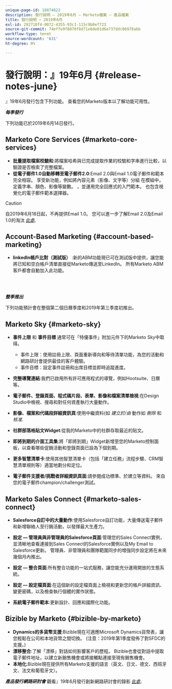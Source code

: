 ```yaml
---
unique-page-id: 18874822
description: 發行說明 — 2019年6月 — Marketo檔案 — 產品檔案
title: 發行說明 — 2019年6月
exl-id: 292710f4-0072-4355-93c1-115c9b0ef723
source-git-commit: 74effe9f8078f8d71e6de01d6e737ddc86978abb
workflow-type: tm+mt
source-wordcount: '631'
ht-degree: 0%

---
```


# 發行說明：』19年6月 {#release-notes-june}

』19年6月發行包含下列功能。 查看您的Marketo版本以了解功能可用性。

**_每季發行_**

下列功能已於2019年6月14日發行。

## Marketo Core Services {#marketo-core-services}

* **批量提取檔案校驗和**:將檔案哈希與已完成提取作業的校驗和字串進行比較，以驗證是否檢索了完整檔案。
* **從電子郵件1.0自動移轉至電子郵件2.0**:Email 2.0與Email 1.0電子郵件和範本完全相容。 享受新功能，例如將內容元素（影像、文字等）分組 在模組中，定義字串、顏色、影像等變數。 ，並運用完全回應式的入門範本。 也包含視覺化的電子郵件範本選擇器。

>[!CAUTION]
>
>自2019年6月18日起，不再提供Email 1.0。 您可以進一步了解Email 2.0及Email 1.0的淘汰 [此處](https://nation.marketo.com/docs/DOC-7038).

## Account-Based Marketing {#account-based-marketing}

* **linkedIn帳戶比對（測試版）** :新的ABM功能現已可在測試版中提供，讓您能將已知和空白帳戶清單直接從Marketo傳送至LinkedIn。 所有Marketo ABM客戶都會自動加入此功能。

<br> 

**_整季推出_**

下列功能預計會在整個第二個日曆季度和2019年第三季度初推出。

## Marketo Sky {#marketo-sky}

* **事件上限** 和 **事件目標** 通常可在「特優事件」附加元件下的Marketo Sky中取得。

   * 事件上限：使用註冊上限、頁面重新導向和等待清單功能，為您的活動和網路研討會提供最佳的客戶體驗。
   * 事件目標：設定事件註冊和出席目標並即時追蹤進度。

* **完整導覽連結**:我們已啟用所有許可應用程式的導覽，例如Hootsuite、日曆等。
* **電子郵件、登錄頁面、程式碼片段、表單、影像和檔案清單檢視**:在Design Studio中檢視、搜尋和對任何資產執行大量動作。
* **影像、檔案和代碼段詳細資訊頁**:使用中繼資料(如 _建立於/由_ 動作如 _刪除_ 和 _核准_.
* **社群部落格貼文Widget**:從我的Marketo中的社群存取最近的貼文。
* **即將到期的介面工具集**:將「即將到期」Widget新增至您的Marketo控制面板，以查看哪些促銷活動和登錄頁面已設為下個到期。
* **更多智慧清單卡**:使用其他智慧清單卡（包括「建立任務」流程步驟、CRM智慧清單規則等）適當地劃分和定位。
* **電子郵件支援者/挑戰者詳細資訊頁面**:請參閱成功標準、於建立等資料。 來自您的電子郵件champion/challenger測試。

## Marketo Sales Connect {#marketo-sales-connect}

* **Salesforce自訂中的大量動作**:使用Salesforce自訂功能，大量傳送電子郵件和新增聯絡人至行銷活動，以發揮最大生產力。
* **設定 — 管理員與非管理員的Salesforce頁面**:管理您的Sales Connect實例，並清晰地查看連接到Sales Connect的Salesforce實例以及My Email to Salesforce更新。 管理員、非管理員和團隊範圍同步的增強同步設定將在未來幾個月內推出。
* **設定 — 整合頁面**:所有整合功能的一站式服務，讓您能充分運用開放的生態系統。
* **設定 — 設定檔頁面**:在這個新的設定檔頁面上檢視和更新您的帳戶詳細資訊、變更密碼，以及檢查執行個體的實作狀態。

* **系統電子郵件範本**:更新設計、回應和國際化功能。

## Bizible by Marketo {#bizible-by-marketo}

* **Dynamics的多貨幣支援**:Bizible現在可適應Microsoft Dynamics貨幣表，讓您輕鬆在公司和本地貨幣之間切換。 (注意：2019年第1季度發佈了對SFDC的支援。)
* **漂移整合**:了解「漂移」對話如何影響客戶的歷程。 Bizible也會從對話中提取電子郵件地址，以建立新銷售機會或將接觸點連接至現有銷售機會。
* **本地化**:Bizible現在提供所有Marketo支援的語言（英文、日文、德文、西班牙文、法文和葡萄牙文）。

***產品發行網路研討會*** 觀看』19年6月發行創新網路研討會的錄影 [此處](https://engage.marketo.com/Marketo-June-Product-Release-2019-On-Demand.html).
